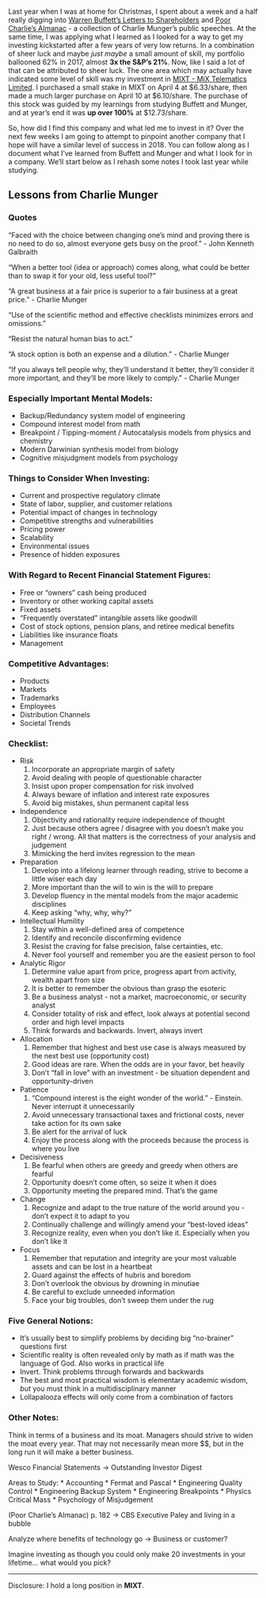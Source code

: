 Last year when I was at home for Christmas, I spent about a week and a half really digging into [Warren Buffett’s Letters to Shareholders](https://www.amazon.com/gp/product/B00DUM1W3E/ref=as_li_tl?ie=UTF8&camp=1789&creative=9325&creativeASIN=B00DUM1W3E&linkCode=as2&tag=christophe026-20&linkId=4514ae649fda17c57210c5a3c835dc52) and [Poor Charlie’s Almanac](https://www.amazon.com/gp/product/1578645018/ref=as_li_tl?ie=UTF8&camp=1789&creative=9325&creativeASIN=1578645018&linkCode=as2&tag=christophe026-20&linkId=bc87567ce89085d864b1c94926dd5891) - a collection of Charlie Munger’s public speeches. At the same time, I was applying what I learned as I looked for a way to get my investing kickstarted after a few years of very low returns. In a combination of sheer luck and maybe _just maybe_ a small amount of skill, my portfolio ballooned 62% in 2017, almost **3x the S&P’s 21%**. Now, like I said a lot of that can be attributed to sheer luck. The one area which may actually have indicated some level of skill was my investment in [MIXT - MiX Telematics Limited](https://finance.yahoo.com/quote/MIXT?p=MIXT). I purchased a small stake in MIXT on April 4 at $6.33/share, then made a much larger purchase on April 10 at $6.10/share. The purchase of this stock was guided by my learnings from studying Buffett and Munger, and at year’s end it was **up over 100%** at $12.73/share. 

So, how did I find this company and what led me to invest in it? Over the next few weeks I am going to attempt to pinpoint another company that I hope will have a similar level of success in 2018. You can follow along as I document what I’ve learned from Buffett and Munger and what I look for in a company. We’ll start below as I rehash some notes I took last year while studying. 

## Lessons from Charlie Munger
### Quotes

“Faced with the choice between changing one’s mind and proving there is no need to do so, almost everyone gets busy on the proof.” - John Kenneth Galbraith

“When a better tool (idea or approach) comes along, what could be better than to swap it for your old, less useful tool?”

“A great business at a fair price is superior to a fair business at a great price.” - Charlie Munger

“Use of the scientific method and effective checklists minimizes errors and omissions.”

“Resist the natural human bias to act.”

“A stock option is both an expense and a dilution.” - Charlie Munger

“If you always tell people why, they’ll understand it better, they’ll consider it more important, and they’ll be more likely to comply.” - Charlie Munger

### Especially Important Mental Models: 
* Backup/Redundancy system model of engineering
* Compound interest model from math
* Breakpoint / Tipping-moment / Autocatalysis models from physics and chemistry
* Modern Darwinian synthesis model from biology
* Cognitive misjudgment models from psychology

### Things to Consider When Investing: 
* Current and prospective regulatory climate
* State of labor, supplier, and customer relations
* Potential impact of changes in technology
* Competitive strengths and vulnerabilities
* Pricing power
* Scalability
* Environmental issues
* Presence of hidden exposures

### With Regard to Recent Financial Statement Figures: 
* Free or “owners” cash being produced
* Inventory or other working capital assets
* Fixed assets
* “Frequently overstated” intangible assets like goodwill
* Cost of stock options, pension plans, and retiree medical benefits
* Liabilities like insurance floats
* Management

### Competitive Advantages: 
* Products
* Markets
* Trademarks
* Employees
* Distribution Channels
* Societal Trends

### Checklist: 
* Risk
	1. Incorporate an appropriate margin of safety
	2. Avoid dealing with people of questionable character
	3. Insist upon proper compensation for risk involved
	4. Always beware of inflation and interest rate exposures
	5. Avoid big mistakes, shun permanent capital less
* Independence
	1. Objectivity and rationality require independence of thought
	2. Just because others agree / disagree with you doesn’t make you right / wrong.  All that matters is the correctness of your analysis and judgement
	3. Mimicking the herd invites regression to the mean
* Preparation
	1. Develop into a lifelong learner through reading, strive to become a little wiser each day
	2. More important than the will to win is the will to prepare
	3. Develop fluency in the mental models from the major academic disciplines
	4. Keep asking “why, why, why?”
* Intellectual Humility
	1. Stay within a well-defined area of competence
	2. Identify and reconcile disconfirming evidence
	3. Resist the craving for false precision, false certainties, etc. 
	4. Never fool yourself and remember you are the easiest person to fool
* Analytic Rigor
	1. Determine value apart from price, progress apart from activity, wealth apart from size
	2. It is better to remember the obvious than grasp the esoteric
	3. Be a business analyst - not a market, macroeconomic, or security analyst
	4. Consider totality of risk and effect, look always at potential second order and high level impacts
	5. Think forwards and backwards. Invert, always invert
* Allocation
	1. Remember that highest and best use case is always measured by the next best use (opportunity cost)
	2. Good ideas are rare. When the odds are in your favor, bet heavily
	3. Don’t “fall in love” with an investment - be situation dependent and opportunity-driven
* Patience
	1. “Compound interest is the eight wonder of the world.” - Einstein. Never interrupt it unnecessarily
	2. Avoid unnecessary transactional taxes and frictional costs, never take action for its own sake
	3. Be alert for the arrival of luck
	4. Enjoy the process along with the proceeds because the process is where you live
* Decisiveness
	1. Be fearful when others are greedy and greedy when others are fearful
	2. Opportunity doesn’t come often, so seize it when it does
	3. Opportunity meeting the prepared mind. That’s the game
* Change
	1. Recognize and adapt to the true nature of the world around you - don’t expect it to adapt to you
	2. Continually challenge and willingly amend your “best-loved ideas”
	3. Recognize reality, even when you don’t like it. Especially when you don’t like it
* Focus
	1. Remember that reputation and integrity are your most valuable assets and can be lost in a heartbeat
	2. Guard against the effects of hubris and boredom
	3. Don’t overlook the obvious by drowning in minutiae
	4. Be careful to exclude unneeded information
	5. Face your big troubles, don’t sweep them under the rug

### Five General Notions: 
* It’s usually best to simplify problems by deciding big “no-brainer” questions first
* Scientific reality is often revealed only by math as if math was the language of God. Also works in practical life
* Invert. Think problems through forwards and backwards
* The best and most practical wisdom is elementary academic wisdom, _but_ you must think in a multidisciplinary manner
* Lollapalooza effects will only come from a combination of factors

### Other Notes: 

Think in terms of a business and its moat. Managers should strive to widen the moat every year. That may not necessarily mean more $$, but in the long run it will make a better business. 

Wesco Financial Statements -> Outstanding Investor Digest

Areas to Study: 
	* Accounting
	* Fermat and Pascal
	* Engineering Quality Control
	* Engineering Backup System
	* Engineering Breakpoints
	* Physics Critical Mass
	* Psychology of Misjudgement

(Poor Charlie’s Almanac) p. 182 -> CBS Executive Paley and living in a bubble

Analyze where benefits of technology go -> Business or customer?

Imagine investing as though you could only make 20 investments in your lifetime… what would you pick? 

- - - -
Disclosure: 
I hold a long position in **MIXT**. 
